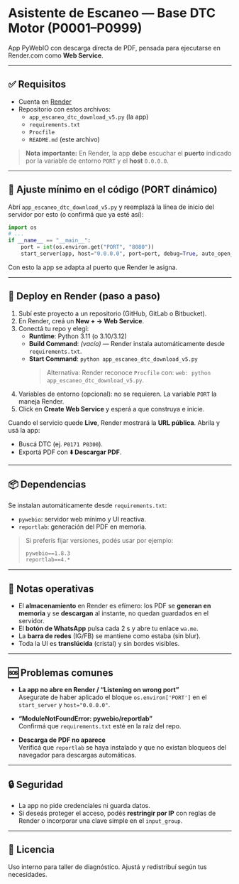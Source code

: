 # Asistente de Escaneo — Base DTC Motor (P0001–P0999)

App PyWebIO con descarga directa de PDF, pensada para ejecutarse en Render.com como **Web Service**.

---

## ✅ Requisitos
- Cuenta en [Render](https://render.com)
- Repositorio con estos archivos:
  - `app_escaneo_dtc_download_v5.py` (la app)
  - `requirements.txt`
  - `Procfile`
  - `README.md` (este archivo)

> **Nota importante:** En Render, la app **debe** escuchar el **puerto** indicado por la variable de entorno `PORT` y el **host** `0.0.0.0`.

---

## 🔧 Ajuste mínimo en el código (PORT dinámico)
Abrí `app_escaneo_dtc_download_v5.py` y reemplazá la línea de inicio del servidor por esto (o confirmá que ya esté así):

```python
import os
# ...
if __name__ == "__main__":
    port = int(os.environ.get("PORT", "8080"))
    start_server(app, host="0.0.0.0", port=port, debug=True, auto_open_webbrowser=False, show_server_info=False)
```

Con esto la app se adapta al puerto que Render le asigna.

---

## 🚀 Deploy en Render (paso a paso)

1. Subí este proyecto a un repositorio (GitHub, GitLab o Bitbucket).
2. En Render, creá un **New + → Web Service**.
3. Conectá tu repo y elegí:
   - **Runtime**: Python 3.11 (o 3.10/3.12)
   - **Build Command**: *(vacío)* — Render instala automáticamente desde `requirements.txt`.
   - **Start Command**: `python app_escaneo_dtc_download_v5.py`  
     > Alternativa: Render reconoce `Procfile` con: `web: python app_escaneo_dtc_download_v5.py`.
4. Variables de entorno (opcional): no se requieren. La variable `PORT` la maneja Render.
5. Click en **Create Web Service** y esperá a que construya e inicie.

Cuando el servicio quede **Live**, Render mostrará la **URL pública**. Abrila y usá la app:
- Buscá DTC (ej. `P0171 P0300`).
- Exportá PDF con **⬇️ Descargar PDF**.

---

## 📦 Dependencias
Se instalan automáticamente desde `requirements.txt`:
- `pywebio`: servidor web mínimo y UI reactiva.
- `reportlab`: generación del PDF en memoria.

> Si preferís fijar versiones, podés usar por ejemplo:
> ```txt
> pywebio==1.8.3
> reportlab==4.*
> ```

---

## 📝 Notas operativas
- El **almacenamiento** en Render es efímero: los PDF se **generan en memoria** y se **descargan** al instante, no quedan guardados en el servidor.
- El **botón de WhatsApp** pulsa cada 2 s y abre tu enlace `wa.me`.
- La **barra de redes** (IG/FB) se mantiene como estaba (sin blur).
- Toda la UI es **translúcida** (cristal) y sin bordes visibles.

---

## 🆘 Problemas comunes

- **La app no abre en Render / “Listening on wrong port”**  
  Asegurate de haber aplicado el bloque `os.environ['PORT']` en el `start_server` y `host="0.0.0.0"`.

- **“ModuleNotFoundError: pywebio/reportlab”**  
  Confirmá que `requirements.txt` esté en la raíz del repo.

- **Descarga de PDF no aparece**  
  Verificá que `reportlab` se haya instalado y que no existan bloqueos del navegador para descargas automáticas.

---

## 🔒 Seguridad
- La app no pide credenciales ni guarda datos.
- Si deseás proteger el acceso, podés **restringir por IP** con reglas de Render o incorporar una clave simple en el `input_group`.

---

## 📄 Licencia
Uso interno para taller de diagnóstico. Ajustá y redistribuí según tus necesidades.
